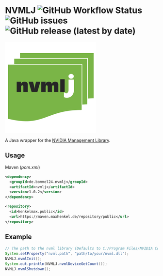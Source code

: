 # NVMLJ ![GitHub Workflow Status](https://img.shields.io/github/workflow/status/henkelmax/nvmlj/Build) ![GitHub issues](https://img.shields.io/github/issues-raw/henkelmax/nvmlj) ![GitHub release (latest by date)](https://img.shields.io/github/v/release/henkelmax/nvmlj?include_prereleases)

![Logo](images/logo.png)

A Java wrapper for the [NVIDIA Management Library](https://developer.nvidia.com/nvidia-management-library-nvml).

## Usage

Maven (*pom.xml*)

``` xml
<dependency>
  <groupId>de.bommel24.nvmlj</groupId>
  <artifactId>nvmlj</artifactId>
  <version>1.0.2</version>
</dependency>
```

``` xml
<repository>
  <id>henkelmax.public</id>
  <url>https://maven.maxhenkel.de/repository/public</url>
</repository>
```

## Example

``` java
// The path to the nvml library (Defaults to C:/Program Files/NVIDIA Corporation/NVSMI/nvml.dll)
System.setProperty("nvml.path", "path/to/your/nvml.dll");
NVMLJ.nvmlInit();
System.out.println(NVMLJ.nvmlDeviceGetCount());
NVMLJ.nvmlShutdown();
```
